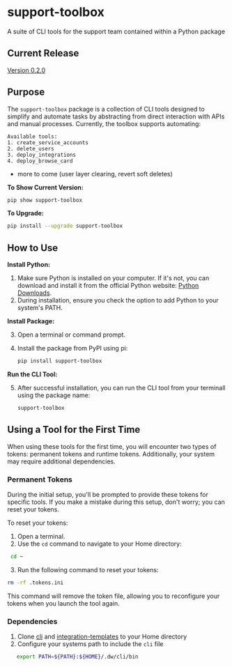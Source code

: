 # support-toolbox
A suite of CLI tools for the support team contained within a Python package 

## Current Release
[Version 0.2.0](https://pypi.org/manage/project/support-toolbox/releases/)


## Purpose

The `support-toolbox` package is a collection of CLI tools designed to simplify and automate tasks by abstracting from direct interaction with APIs and manual processes. Currently, the toolbox supports automating:
```
Available tools:
1. create_service_accounts
2. delete_users
3. deploy_integrations
4. deploy_browse_card
```
- more to come (user layer clearing, revert soft deletes)

**To Show Current Version:**
```bash
pip show support-toolbox
```

**To Upgrade:**
```bash
pip install --upgrade support-toolbox
```

## How to Use

**Install Python:**

1. Make sure Python is installed on your computer. If it's not, you can download and install it from the official Python website: [Python Downloads](https://www.python.org/downloads/).
2. During installation, ensure you check the option to add Python to your system's PATH.

**Install Package:**

3. Open a terminal or command prompt.
4. Install the package from PyPI using pi:

   ```bash
   pip install support-toolbox
   ```
**Run the CLI Tool:**

5. After successful installation, you can run the CLI tool from your terminall using the package name:

   ```bash
   support-toolbox
   ```

## Using a Tool for the First Time
When using these tools for the first time, you will encounter two types of tokens: permanent tokens and runtime tokens. Additionally, your system may require additional dependencies.

### Permanent Tokens

During the initial setup, you'll be prompted to provide these tokens for specific tools. If you make a mistake during this setup, don't worry; you can reset your tokens.

To reset your tokens:

1. Open a terminal.
2. Use the `cd` command to navigate to your Home directory:

  ```bash
   cd ~
   ```
3. Run the following command to reset your tokens:


  ```bash
  rm -rf .tokens.ini
  ```
This command will remove the token file, allowing you to reconfigure your tokens when you launch the tool again.

### Dependencies
1. Clone [cli](https://github.com/datadotworld/cli) and [integration-templates](https://github.com/datadotworld/integration-templates) to your Home directory
2. Configure your systems path to include the `cli` file
```bash
   export PATH=${PATH}:${HOME}/.dw/cli/bin
```